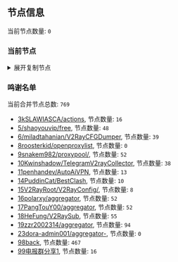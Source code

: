 
## 节点信息
当前节点数量: `0`
### 当前节点
<details>
  <summary>展开复制节点</summary>

    

</details>

### 鸣谢名单
当前合并节点总数: `769`
- [3kSLAWIASCA/actions](https://github.com/kSLAWIASCA/actions), 节点数量: `16`
- [5/shaoyouvip/free](https://github.com/shaoyouvip/free), 节点数量: `48`
- [6/miladtahanian/V2RayCFGDumper](https://github.com/miladtahanian/V2RayCFGDumper), 节点数量: `39`
- [8roosterkid/openproxylist](https://github.com/roosterkid/openproxylist), 节点数量: `0`
- [9snakem982/proxypool/](https://github.com/snakem982/proxypool/), 节点数量: `52`
- [10Kwinshadow/TelegramV2rayCollector](https://github.com/Kwinshadow/TelegramV2rayCollector), 节点数量: `38`
- [11penhandev/AutoAiVPN](https://github.com/penhandev/AutoAiVPN), 节点数量: `13`
- [14PuddinCat/BestClash](https://github.com/PuddinCat/BestClash), 节点数量: `10`
- [15V2RayRoot/V2RayConfig/](https://github.com/V2RayRoot/V2RayConfig/), 节点数量: `8`
- [16polarxy/aggregator](https://github.com/polarxy/aggregator), 节点数量: `52`
- [17PangTouY00/aggregator](https://github.com/xnic888/aggregator), 节点数量: `52`
- [18HeFung/V2RaySub](https://github.com/HeFung/V2RaySub), 节点数量: `55`
- [19zzr2002314/aggregator](https://github.com/zzr2002314/aggregator), 节点数量: `94`
- [23dora-admin001/aggregator-](https://github.com/dora-admin001/aggregator-), 节点数量: `0`
- [98back](https://github.com/firefoxmmx2/v2rayshare_subcription), 节点数量: `467`
- [99电报群分享1](https://github.com/cdddbc/getAirport), 节点数量: `16`



